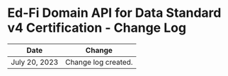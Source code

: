 # Ed-Fi Domain API for Data Standard v4 Certification - Change Log

| Date | Change |
|------|--------|
| July 20, 2023 | Change log created. |
